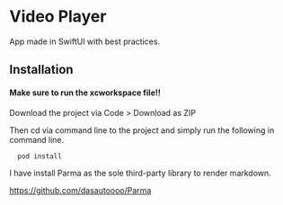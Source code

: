 
# Video Player

App made in SwiftUI with best practices.
## Installation

#### Make sure to run the xcworkspace file!!

Download the project via Code > Download as ZIP

Then cd via command line to the project and simply run the following in command line.
```bash
  pod install
```

I have install Parma as the sole third-party library to render markdown.

https://github.com/dasautoooo/Parma


